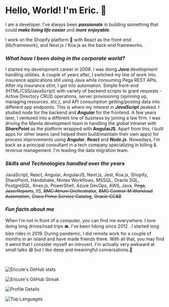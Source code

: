 # Hello, World! I'm Eric. 👋

I am a developer. I've always been **_passionate_** in building something that could **_make living life easier_** and **_more enjoyable_**.

I work on the Shopify platform 🛒 with React as the front-end (lib/framework), and Next.js / Koa.js as the back-end frameworks.

### _What have I been doing in the corporate world?_

I started my development career in 2008. I was doing **_Java_** development handling utilities. A couple of years after, I switched my line of work into insurance applications still using Java while consuming Pega REST APIs. After my insurance stint, I got into automation. Simple front-end (HTML/CSS/JavaScript) with variety of backend scripts to grant requests - Active Directory CRUD operations, server provisioning (spinning up, managing resources. etc.), and API consumption getting/posting data into different app endpoints. This is where my interest in **_JavaScript_** peaked. I studied node for the backend and **_Angular_** for the frontend. A few years later, I ventured into a different line of business by joining a law firm. I was driving the Manila development team in handling the global intranet with **_SharePoint_** as the platform wrapped with **AngularJS**. Apart from this, I built apps for other teams (and helped them build/maintain their own apps) for process improvements using **_Angular_**, **_React_** and **_Node.js_**. Nowadays, I'm back as a principal consultant in a tech company specializing in billing & revenue management. I'm leading the data migration team.

### _Skills and Technologies handled over the years_

JavaScript, React, Angular, AngularJS, Next.js, Jest, Koa.js, Shopify, SharePoint, Handshake, Nintex Workflows, MSSQL, Oracle SQL, PostgreSQL, Knex.js, PowerShell, Azure DevOps, AWS, Java, ~~Pega~~, ~~JaserReports~~, IIS, ~~BMC Atrium Orchestrator~~, ~~BMC Control-M Workload Automation~~, ~~Cisco Prime Service Catalog~~, ~~Oracle CC&B~~

<!--
**ericute/ericute** is a ✨ _special_ ✨ repository because its `README.md` (this file) appears on your GitHub profile.

Here are some ideas to get you started:

- 🔭 I’m currently working on ...
- 🌱 I’m currently learning ...
- 👯 I’m looking to collaborate on ...
- 🤔 I’m looking for help with ...
- 💬 Ask me about ...
- 📫 How to reach me: ...
- 😄 Pronouns: ...
- ⚡ Fun fact: ...
-->

### _Fun facts about me_

When I'm not in front of a computer, you can find me everywhere. I love doing long drives/road trips 🚘. I've been hiking since 2012 . I started long bike rides in 2019. During pandemic, I did remote work for a couple of months in an island and have made friends there. With all that, you may find it weird that I consider myself an introvert. I'm actually very awkward at small talks 😅 but I like deep and meaningful conversations.🤩

<br />

![Ericute's GitHub stats](https://github-readme-stats.vercel.app/api?username=ericute&show_icons=true&theme=dark)

![Ericute's GitHub Streak](https://github-readme-streak-stats.herokuapp.com/?user=ericute&theme=dark)

![Profile Details](https://github-profile-summary-cards.vercel.app/api/cards/profile-details?username=ericute&theme=github_dark)

![Top Languages](https://github-readme-stats.vercel.app/api/top-langs/?username=ericute&layout=compact&theme=dark)
